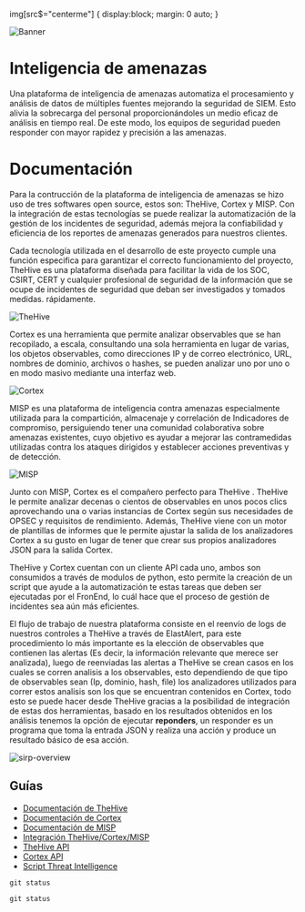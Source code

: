 img[src$="centerme"] {
  display:block;
  margin: 0 auto;
}

![Banner](https://user-images.githubusercontent.com/79227109/108462615-e3cde500-724a-11eb-8748-aa9a99645856.png?style=centerme)

# Inteligencia de amenazas
Una plataforma de inteligencia de amenazas automatiza el procesamiento y análisis de datos de múltiples fuentes mejorando la seguridad de SIEM.  Esto alivia la sobrecarga del personal proporcionándoles un medio eficaz de análisis en tiempo real. De este modo, los equipos de seguridad pueden responder con mayor rapidez y precisión a las amenazas.
 
# Documentación  
Para la contrucción de la plataforma de inteligencia de amenazas se hizo uso de tres softwares open source, estos son: TheHive, Cortex y MISP. Con la integración de estas tecnologías se puede realizar la automatización de la gestión de los incidentes de seguridad, además mejora la confiabilidad y eficiencia de los reportes de amenazas generados para nuestros clientes.

Cada tecnología utilizada en el desarrollo de este proyecto cumple una función especifica para garantizar el correcto funcionamiento del proyecto, TheHive es una plataforma diseñada para facilitar la vida de los SOC, CSIRT, CERT y cualquier profesional de seguridad de la información que se ocupe de incidentes de seguridad que deban ser investigados y tomados medidas. rápidamente. 


![TheHive](https://user-images.githubusercontent.com/79227109/108465251-aae43f00-724f-11eb-8164-927e7af56013.PNG?style=centerme)


Cortex es una herramienta que  permite analizar observables que se han recopilado, a escala, consultando una sola herramienta en lugar de varias, los objetos observables, como direcciones IP y de correo electrónico, URL, nombres de dominio, archivos o hashes, se pueden analizar uno por uno o en modo masivo mediante una interfaz web.


![Cortex](https://user-images.githubusercontent.com/79227109/108465273-b20b4d00-724f-11eb-8c57-6fc07b07ea6b.PNG?style=centerme)


MISP es una plataforma de inteligencia contra amenazas especialmente utilizada para la compartición, almacenaje y correlación de Indicadores de compromiso, persiguiendo tener una comunidad colaborativa sobre amenazas existentes, cuyo objetivo es ayudar a mejorar las contramedidas utilizadas contra los ataques dirigidos y establecer acciones preventivas y de detección.


![MISP](https://user-images.githubusercontent.com/79227109/108465287-b7689780-724f-11eb-890c-0823d30cf19b.PNG?style=centerme)


Junto con MISP, Cortex es el compañero perfecto para TheHive . TheHive le permite analizar decenas o cientos de observables en unos pocos clics aprovechando una o varias instancias de Cortex según sus necesidades de OPSEC y requisitos de rendimiento. Además, TheHive viene con un motor de plantillas de informes que le permite ajustar la salida de los analizadores Cortex a su gusto en lugar de tener que crear sus propios analizadores JSON para la salida Cortex.

TheHive y Cortex cuentan con un cliente API cada uno, ambos son consumidos a través de modulos de python, esto permite la creación de un script que ayude a la automatización te estas tareas que deben ser ejecutadas por el FronEnd, lo cuál hace que el proceso de gestión de incidentes sea aún más eficientes.

El flujo de trabajo de nuestra plataforma consiste en el reenvío de logs de nuestros controles a TheHive a través de ElastAlert, para este procedimiento lo más importante es la elección de observables que contienen las alertas (Es decir, la información relevante que merece ser analizada), luego de reenviadas las alertas a TheHive se crean casos en los cuales se corren analisis a los observables, esto dependiendo de que tipo de observables sean (Ip, dominio, hash, file) los analizadores utilizados para correr estos analisis son los que se encuentran contenidos en Cortex, todo esto se puede hacer desde TheHive gracias a la posibilidad de integración de estas dos herramientas, basado en los resultados obtenidos en los análisis tenemos la opción de ejecutar **reponders**, un responder es un programa que toma la entrada JSON y realiza una acción y produce un resultado básico de esa acción.  


![sirp-overview](https://user-images.githubusercontent.com/79227109/108469498-54c6ca00-7256-11eb-9797-6535ff5d0253.png?style=centerme)


## Guías
- [Documentación de TheHive](https://github.com/TheHive-Project/TheHiveDocs)
- [Documentación de Cortex](https://github.com/TheHive-Project/Cortex)
- [Documentación de MISP](https://www.circl.lu/doc/misp/)
- [Integración TheHive/Cortex/MISP](Docs/Integration.md)
- [TheHive API](Docs/TheHiveApi.md)
- [Cortex API](Docs/CortexApi.md)
- [Script Threat Intelligence](Docs/Script.md)

```
git status
```

`git status`
